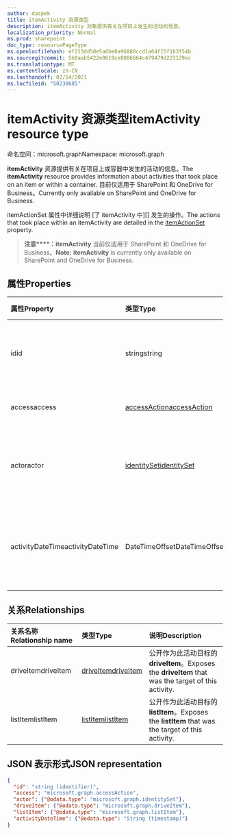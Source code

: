 ```yaml
---
author: daspek
title: itemActivity 资源类型
description: itemActivity 对象提供有关在项目上发生的活动的信息。
localization_priority: Normal
ms.prod: sharepoint
doc_type: resourcePageType
ms.openlocfilehash: ef213dd50e5a6be8a96880ccd1a64f15f183f54b
ms.sourcegitcommit: 5b0aab5422e0619ce8806664c479479d223129ec
ms.translationtype: MT
ms.contentlocale: zh-CN
ms.lasthandoff: 02/14/2021
ms.locfileid: "50238685"
---
```

# <a name="itemactivity-resource-type"></a><span data-ttu-id="d8839-103">itemActivity 资源类型</span><span class="sxs-lookup"><span data-stu-id="d8839-103">itemActivity resource type</span></span>

<span data-ttu-id="d8839-104">命名空间：microsoft.graph</span><span class="sxs-lookup"><span data-stu-id="d8839-104">Namespace: microsoft.graph</span></span>

<span data-ttu-id="d8839-105">**itemActivity** 资源提供有关在项目上或容器中发生的活动的信息。</span><span class="sxs-lookup"><span data-stu-id="d8839-105">The **itemActivity** resource provides information about activities that took place on an item or within a container.</span></span>
<span data-ttu-id="d8839-106">目前仅适用于 SharePoint 和 OneDrive for Business。</span><span class="sxs-lookup"><span data-stu-id="d8839-106">Currently only available on SharePoint and OneDrive for Business.</span></span>

<span data-ttu-id="d8839-107">itemActionSet 属性中详细说明 [了 itemActivity 中][] 发生的操作。</span><span class="sxs-lookup"><span data-stu-id="d8839-107">The actions that took place within an itemActivity are detailed in the [itemActionSet][] property.</span></span>

><span data-ttu-id="d8839-108">**注意\*\*\*\*：itemActivity** 当前仅适用于 SharePoint 和 OneDrive for Business。</span><span class="sxs-lookup"><span data-stu-id="d8839-108">**Note:** **itemActivity** is currently only available on SharePoint and OneDrive for Business.</span></span>

[itemActionSet]: itemactionset.md#properties

## <a name="properties"></a><span data-ttu-id="d8839-110">属性</span><span class="sxs-lookup"><span data-stu-id="d8839-110">Properties</span></span>

| <span data-ttu-id="d8839-111">属性</span><span class="sxs-lookup"><span data-stu-id="d8839-111">Property</span></span> | <span data-ttu-id="d8839-112">类型</span><span class="sxs-lookup"><span data-stu-id="d8839-112">Type</span></span>                    | <span data-ttu-id="d8839-113">说明</span><span class="sxs-lookup"><span data-stu-id="d8839-113">Description</span></span>
|:---------|:------------------------|:----------------------------------------
| <span data-ttu-id="d8839-114">id</span><span class="sxs-lookup"><span data-stu-id="d8839-114">id</span></span>       | <span data-ttu-id="d8839-115">string</span><span class="sxs-lookup"><span data-stu-id="d8839-115">string</span></span>                  | <span data-ttu-id="d8839-116">活动的唯一标识符。</span><span class="sxs-lookup"><span data-stu-id="d8839-116">The unique identifier of the activity.</span></span> <span data-ttu-id="d8839-117">只读。</span><span class="sxs-lookup"><span data-stu-id="d8839-117">Read-only.</span></span>
| <span data-ttu-id="d8839-118">access</span><span class="sxs-lookup"><span data-stu-id="d8839-118">access</span></span>   | <span data-ttu-id="d8839-119">[accessAction][]</span><span class="sxs-lookup"><span data-stu-id="d8839-119">[accessAction][]</span></span>        | <span data-ttu-id="d8839-120">已访问项目。</span><span class="sxs-lookup"><span data-stu-id="d8839-120">An item was accessed.</span></span>
| <span data-ttu-id="d8839-121">actor</span><span class="sxs-lookup"><span data-stu-id="d8839-121">actor</span></span>    | <span data-ttu-id="d8839-122">[identitySet][]</span><span class="sxs-lookup"><span data-stu-id="d8839-122">[identitySet][]</span></span>         | <span data-ttu-id="d8839-123">操作执行者的身份。</span><span class="sxs-lookup"><span data-stu-id="d8839-123">Identity of who performed the action.</span></span> <span data-ttu-id="d8839-124">只读。</span><span class="sxs-lookup"><span data-stu-id="d8839-124">Read-only.</span></span>
| <span data-ttu-id="d8839-125">activityDateTime</span><span class="sxs-lookup"><span data-stu-id="d8839-125">activityDateTime</span></span>    | <span data-ttu-id="d8839-126">DateTimeOffset</span><span class="sxs-lookup"><span data-stu-id="d8839-126">DateTimeOffset</span></span> | <span data-ttu-id="d8839-127">有关活动何时发生的详细信息。</span><span class="sxs-lookup"><span data-stu-id="d8839-127">Details about when the activity took place.</span></span> <span data-ttu-id="d8839-128">只读。</span><span class="sxs-lookup"><span data-stu-id="d8839-128">Read-only.</span></span>

[accessAction]: accessaction.md
[identitySet]: identityset.md

## <a name="relationships"></a><span data-ttu-id="d8839-131">关系</span><span class="sxs-lookup"><span data-stu-id="d8839-131">Relationships</span></span>

| <span data-ttu-id="d8839-132">关系名称</span><span class="sxs-lookup"><span data-stu-id="d8839-132">Relationship name</span></span> | <span data-ttu-id="d8839-133">类型</span><span class="sxs-lookup"><span data-stu-id="d8839-133">Type</span></span>          | <span data-ttu-id="d8839-134">说明</span><span class="sxs-lookup"><span data-stu-id="d8839-134">Description</span></span>
|:------------------|:--------------|:-----------------------------------------
| <span data-ttu-id="d8839-135">driveItem</span><span class="sxs-lookup"><span data-stu-id="d8839-135">driveItem</span></span>         | <span data-ttu-id="d8839-136">[driveItem][]</span><span class="sxs-lookup"><span data-stu-id="d8839-136">[driveItem][]</span></span> | <span data-ttu-id="d8839-137">公开作为此活动目标的 **driveItem**。</span><span class="sxs-lookup"><span data-stu-id="d8839-137">Exposes the **driveItem** that was the target of this activity.</span></span>
| <span data-ttu-id="d8839-138">listItem</span><span class="sxs-lookup"><span data-stu-id="d8839-138">listItem</span></span>          | <span data-ttu-id="d8839-139">[listItem][]</span><span class="sxs-lookup"><span data-stu-id="d8839-139">[listItem][]</span></span>  | <span data-ttu-id="d8839-140">公开作为此活动目标的 **listItem**。</span><span class="sxs-lookup"><span data-stu-id="d8839-140">Exposes the **listItem** that was the target of this activity.</span></span>

[driveItem]: driveitem.md
[listItem]: listitem.md

## <a name="json-representation"></a><span data-ttu-id="d8839-143">JSON 表示形式</span><span class="sxs-lookup"><span data-stu-id="d8839-143">JSON representation</span></span>

<!-- {
  "blockType": "resource",
  "optionalProperties": [ ],
  "keyProperty": "id",
  "@type": "microsoft.graph.itemActivity",
  "@type.aka": "oneDrive.activityEntity"
}-->

```json
{
  "id": "string (identifier)",
  "access": "microsoft.graph.accessAction",
  "actor": {"@odata.type": "microsoft.graph.identitySet"},
  "driveItem": {"@odata.type": "microsoft.graph.driveItem"},
  "listItem": {"@odata.type": "microsoft.graph.listItem"},
  "activityDateTime": {"@odata.type": "String (timestamp)"}
}
```

<!--
{
  "type": "#page.annotation",
  "description": "The itemActivity object provides information about an activity that took place on an item.",
  "keywords": "activities,activity,action",
  "section": "documentation",
  "tocPath": "Resources/itemActivity",
  "suppressions": []
}
-->

